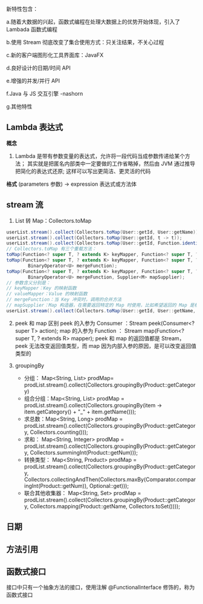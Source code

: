 新特性包含：

a.随着大数据的兴起，函数式编程在处理大数据上的优势开始体现，引入了 Lambada 函数式编程

b.使用 Stream 彻底改变了集合使用方式：只关注结果，不关心过程

c.新的客户端图形化工具界面库：JavaFX

d.良好设计的日期/时间 API

e.增强的并发/并行 API

f.Java 与 JS 交互引擎 -nashorn

g.其他特性

## Lambda 表达式

**概念**

1. Lambda 是带有参数变量的表达式，允许将一段代码当成参数传递给某个方法；
   其实就是把匿名内部类中一定要做的工作省略掉，然后由 JVM 通过推导把简化的表达式还原;
   这样可以写出更简洁、更灵活的代码

**格式**
(parameters 参数) -> expression 表达式或方法体

## stream 流

1. List 转 Map：Collectors.toMap

```java
userList.stream().collect(Collectors.toMap(User::getId, User::getName));
userList.stream().collect(Collectors.toMap(User::getId, t -> t));
userList.stream().collect(Collectors.toMap(User::getId, Function.identity()));
// Collectors.toMap 有三个重载方法：
toMap(Function<? super T, ? extends K> keyMapper, Function<? super T, ? extends U> valueMapper);
toMap(Function<? super T, ? extends K> keyMapper, Function<? super T, ? extends U> valueMapper,
        BinaryOperator<U> mergeFunction);
toMap(Function<? super T, ? extends K> keyMapper, Function<? super T, ? extends U> valueMapper,
        BinaryOperator<U> mergeFunction, Supplier<M> mapSupplier);
// 参数含义分别是：
// keyMapper：Key 的映射函数
// valueMapper：Value 的映射函数
// mergeFunction：当 Key 冲突时，调用的合并方法
// mapSupplier：Map 构造器，在需要返回特定的 Map 时使用，比如希望返回的 Map 是根据 Key 排序的
userList.stream().collect(Collectors.toMap(User::getId, User::getName, (n1, n2) -> n1 + n2));
```

2. peek 和 map 区别
   peek 的入参为 Consumer ：Stream<T> peek(Consumer<? super T> action);
   map 的入参为 Function ： <R> Stream<R> map(Function<? super T, ? extends R> mapper);
   peek 和 map 的返回值都是 Stream<T>，peek 无法改变返回值类型，而 map 因为内部入参的原因，是可以改变返回值类型的

3. groupingBy
   - 分组： Map<String, List<Product>> prodMap= prodList.stream().collect(Collectors.groupingBy(Product::getCategory)
   - 组合分组：Map<String, List<Product>> prodMap = prodList.stream().collect(Collectors.groupingBy(item -> item.getCategory() + "\_" + item.getName()));
   - 求总数：Map<String, Long> prodMap = prodList.stream().collect(Collectors.groupingBy(Product::getCategory, Collectors.counting()));
   - 求和： Map<String, Integer> prodMap = prodList.stream().collect(Collectors.groupingBy(Product::getCategory, Collectors.summingInt(Product::getNum)));
   - 转换类型： Map<String, Product> prodMap = prodList.stream().collect(Collectors.groupingBy(Product::getCategory, Collectors.collectingAndThen(Collectors.maxBy(Comparator.comparingInt(Product::getNum)), Optional::get)));
   - 联合其他收集器： Map<String, Set<String>> prodMap = prodList.stream().collect(Collectors.groupingBy(Product::getCategory, Collectors.mapping(Product::getName, Collectors.toSet())));

## 日期

## 方法引用

## 函数式接口

接口中只有一个抽象方法的接口，使用注解 @FunctionalInterface 修饰的，称为函数式接口
